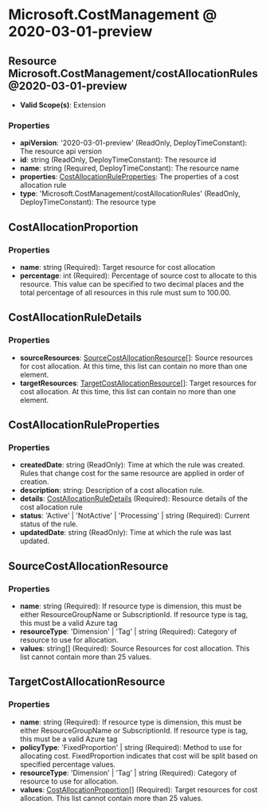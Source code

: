 # Microsoft.CostManagement @ 2020-03-01-preview

## Resource Microsoft.CostManagement/costAllocationRules@2020-03-01-preview
* **Valid Scope(s)**: Extension
### Properties
* **apiVersion**: '2020-03-01-preview' (ReadOnly, DeployTimeConstant): The resource api version
* **id**: string (ReadOnly, DeployTimeConstant): The resource id
* **name**: string (Required, DeployTimeConstant): The resource name
* **properties**: [CostAllocationRuleProperties](#costallocationruleproperties): The properties of a cost allocation rule
* **type**: 'Microsoft.CostManagement/costAllocationRules' (ReadOnly, DeployTimeConstant): The resource type

## CostAllocationProportion
### Properties
* **name**: string (Required): Target resource for cost allocation
* **percentage**: int (Required): Percentage of source cost to allocate to this resource. This value can be specified to two decimal places and the total percentage of all resources in this rule must sum to 100.00.

## CostAllocationRuleDetails
### Properties
* **sourceResources**: [SourceCostAllocationResource](#sourcecostallocationresource)[]: Source resources for cost allocation. At this time, this list can contain no more than one element.
* **targetResources**: [TargetCostAllocationResource](#targetcostallocationresource)[]: Target resources for cost allocation. At this time, this list can contain no more than one element.

## CostAllocationRuleProperties
### Properties
* **createdDate**: string (ReadOnly): Time at which the rule was created. Rules that change cost for the same resource are applied in order of creation.
* **description**: string: Description of a cost allocation rule.
* **details**: [CostAllocationRuleDetails](#costallocationruledetails) (Required): Resource details of the cost allocation rule
* **status**: 'Active' | 'NotActive' | 'Processing' | string (Required): Current status of the rule.
* **updatedDate**: string (ReadOnly): Time at which the rule was last updated.

## SourceCostAllocationResource
### Properties
* **name**: string (Required): If resource type is dimension, this must be either ResourceGroupName or SubscriptionId. If resource type is tag, this must be a valid Azure tag
* **resourceType**: 'Dimension' | 'Tag' | string (Required): Category of resource to use for allocation.
* **values**: string[] (Required): Source Resources for cost allocation. This list cannot contain more than 25 values.

## TargetCostAllocationResource
### Properties
* **name**: string (Required): If resource type is dimension, this must be either ResourceGroupName or SubscriptionId. If resource type is tag, this must be a valid Azure tag
* **policyType**: 'FixedProportion' | string (Required): Method to use for allocating cost. FixedProportion indicates that cost will be split based on specified percentage values.
* **resourceType**: 'Dimension' | 'Tag' | string (Required): Category of resource to use for allocation.
* **values**: [CostAllocationProportion](#costallocationproportion)[] (Required): Target resources for cost allocation. This list cannot contain more than 25 values.

